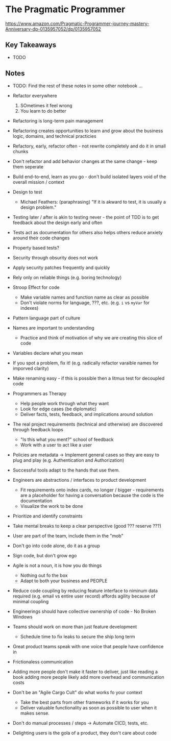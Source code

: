 # The Pragmatic Programmer

<https://www.amazon.com/Pragmatic-Programmer-journey-mastery-Anniversary-dp-0135957052/dp/0135957052>

## Key Takeaways

* TODO

## Notes

* TODO: Find the rest of these notes in some other notebook ...

* Refactor everywhere
  1. SOmetimes it feel wrong
  2. You learn to do better
* Refactoring is long-term pain management
* Refactoring creates opportunities to learn and grow about the business logic, domains, and technical practicies
* Refactory, early, refactor often - not rewrite completely and do it in small chunks
* Don't refactor and add behavior changes at the same change - keep them seperate

* Build end-to-end, learn as you go - don't build isolated layers void of the overall mission / context

* Design to test
  * Michael Feathers: (paraphrasing) "If it is akward to test, it is usually a design problem."
* Testing later / after is akin to testing never - the point of TDD is to get feedback about the design early and often
* Tests act as documentation for others also helps others reduce anxiety around their code changes
* Property based tests?

* Security through obsurity does not work
* Apply security patches frequently and quickly
* Rely only on reliable things (e.g. boring technology)

* Stroop Effect for code
  * Make variable names and function name as clear as possible
  * Don't violate norms for language, ???, etc. (e.g. `i` vs `myVar` for indexes)
* Pattern language part of culture
* Names are important to understanding
  * Practice and think of motivation of why we are creating this slice of code
* Variables declare what you mean
* If you spot a problem, fix it! (e.g. radically refactor varaible names for imporved clarity)
* Make renaming easy - if this is possible then a litmus test for decoupled code

* Programmers as Therapy
  * Help people work through what they want
  * Look for edge cases (be diplomatic)
  * Deliver facts, tests, feedback, and implications around solution
* The real project requirements (technical and otherwise) are discovered through feedback loops
  * "Is this what you ment?" school of feedback
  * Work with a user to act like a user

* Policies are metadata -> Implement general cases so they are easy to plug and play (e.g. Authentication and Authorization)

* Successful tools adapt to the hands that use them.
* Engineers are abstractions / interfaces to product development
  * Fit requirements onto index cards, no longer / bigger - requirements are a placeholder for having a conversation because the code is the documentation
  * Visualize the work to be done
* Prioritize and identify constraints
* Take mental breaks to keep a clear perspective (good ??? reserve ???)
* User are part of the team, include them in the "mob"
* Don't go into code alone, do it as a group
* Sign code, but don't grow ego

* Agile is not a noun, it is how you do things
  * Nothing out fo the box
  * Adapt to both your business and PEOPLE
* Reduce code coupling by reducing feature interface to niminum data required (e.g. email vs entire user record) affords agility because of minimal coupling
* Engineerings should have collective ownership of code - No Broken Windows
* Teams should work on more than just feature development
  * Schedule time to fix leaks to secure the ship long term
* Great product teams speak with one voice that people have confidence in
* Frictionaless communication
* Adding more people don't make it faster to deliver, just like reading a book adding more people likely add more overhead and communication costs
* Don't be an "Agile Cargo Cult" do what works fo your context
  * Take the best parts from other frameworks if it works for you
  * Deliver valuable functionality as soon as possible to user when it makes sense.
* Don't do manual processes / steps -> Automate CICD, tests, etc.
* Delighting users is the gola of a product, they don't care about code

